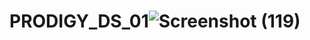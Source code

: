 # PRODIGY_DS_01![Screenshot (119)](https://github.com/pb-roshith/PRODIGY_DS_01/assets/103378908/e3edd073-5229-4f35-ade5-227320b948cb)
